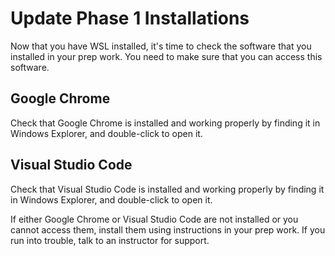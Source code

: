 # Update Phase 1 Installations

Now that you have WSL installed, it's time to check the software that you
installed in your prep work. You need to make sure that you can access this
software.

## Google Chrome

Check that Google Chrome is installed and working properly by finding it in
Windows Explorer, and double-click to open it.

## Visual Studio Code

Check that Visual Studio Code is installed and working properly by finding it
in Windows Explorer, and double-click to open it.

If either Google Chrome or Visual Studio Code are not installed or you cannot
access them, install them using instructions in your prep work. If you run into
trouble, talk to an instructor for support.
